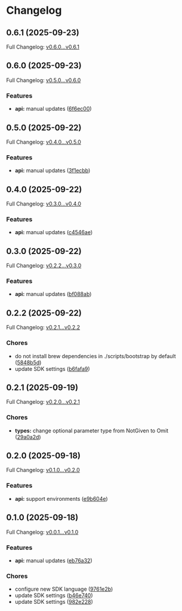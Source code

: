 # Changelog

## 0.6.1 (2025-09-23)

Full Changelog: [v0.6.0...v0.6.1](https://github.com/landing-ai/ade-python/compare/v0.6.0...v0.6.1)

## 0.6.0 (2025-09-23)

Full Changelog: [v0.5.0...v0.6.0](https://github.com/landing-ai/ade-python/compare/v0.5.0...v0.6.0)

### Features

* **api:** manual updates ([6f6ec00](https://github.com/landing-ai/ade-python/commit/6f6ec00e13f0600bf78fd909dd3154343e9ec78b))

## 0.5.0 (2025-09-22)

Full Changelog: [v0.4.0...v0.5.0](https://github.com/landing-ai/ade-python/compare/v0.4.0...v0.5.0)

### Features

* **api:** manual updates ([3f1ecbb](https://github.com/landing-ai/ade-python/commit/3f1ecbbc0665214951e5373a657d0c71187d0314))

## 0.4.0 (2025-09-22)

Full Changelog: [v0.3.0...v0.4.0](https://github.com/landing-ai/ade-python/compare/v0.3.0...v0.4.0)

### Features

* **api:** manual updates ([c4546ae](https://github.com/landing-ai/ade-python/commit/c4546aef566721f812c4f1328ef516893039087a))

## 0.3.0 (2025-09-22)

Full Changelog: [v0.2.2...v0.3.0](https://github.com/landing-ai/ade-python/compare/v0.2.2...v0.3.0)

### Features

* **api:** manual updates ([bf088ab](https://github.com/landing-ai/ade-python/commit/bf088ab5e2731d64a271608a98b86c76171bef6a))

## 0.2.2 (2025-09-22)

Full Changelog: [v0.2.1...v0.2.2](https://github.com/landing-ai/ade-python/compare/v0.2.1...v0.2.2)

### Chores

* do not install brew dependencies in ./scripts/bootstrap by default ([5848b5d](https://github.com/landing-ai/ade-python/commit/5848b5d709c7067d601ca075373fadc5dc4c337c))
* update SDK settings ([b6fafa9](https://github.com/landing-ai/ade-python/commit/b6fafa97c01d825f58b7805e58bd670bbd7b3391))

## 0.2.1 (2025-09-19)

Full Changelog: [v0.2.0...v0.2.1](https://github.com/landing-ai/ade-python/compare/v0.2.0...v0.2.1)

### Chores

* **types:** change optional parameter type from NotGiven to Omit ([29a0a2d](https://github.com/landing-ai/ade-python/commit/29a0a2de368b135025a8379e26634f4dc5d6a1e8))

## 0.2.0 (2025-09-18)

Full Changelog: [v0.1.0...v0.2.0](https://github.com/landing-ai/ade-python/compare/v0.1.0...v0.2.0)

### Features

* **api:** support environments ([e9b604e](https://github.com/landing-ai/ade-python/commit/e9b604e76d03a9e630c8567d3f014032ca186376))

## 0.1.0 (2025-09-18)

Full Changelog: [v0.0.1...v0.1.0](https://github.com/landing-ai/ade-python/compare/v0.0.1...v0.1.0)

### Features

* **api:** manual updates ([eb76a32](https://github.com/landing-ai/ade-python/commit/eb76a3275704d50396d00fd8ac79c2537ce251fc))


### Chores

* configure new SDK language ([9761e2b](https://github.com/landing-ai/ade-python/commit/9761e2bed207087deba958e693fd381eb5599a67))
* update SDK settings ([b46e740](https://github.com/landing-ai/ade-python/commit/b46e74012a27713aaa82f99bd11e527c92e912f4))
* update SDK settings ([982e228](https://github.com/landing-ai/ade-python/commit/982e2280ef59753578cfc5c4272fca2f90c2083a))
